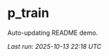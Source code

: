 # p_train

Auto-updating README demo.

<!--START_SECTION:status-->
_Last run: 2025-10-13 22:18 UTC_
<!--END_SECTION:status-->






















































































































































































































































































































































































































































































































































































































































































































































































































































































































































































































































































































































































































































































